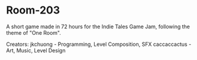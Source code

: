 # Room-203
A short game made in 72 hours for the Indie Tales Game Jam, following the theme of "One Room".

Creators:
jkchuong - Programming, Level Composition, SFX
caccaccactus - Art, Music, Level Design
